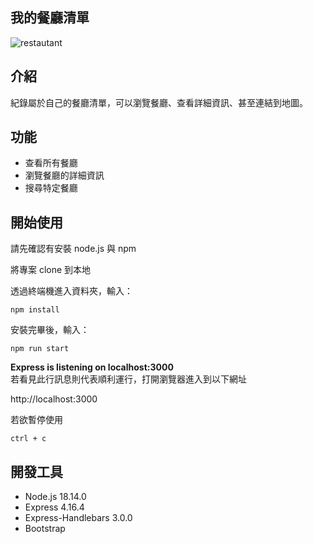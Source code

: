 我的餐廳清單
---
![restautant](https://user-images.githubusercontent.com/67455167/222236521-0ebda85e-8f44-4aa9-a6fa-1899089ec3ea.jpg)


介紹
---
紀錄屬於自己的餐廳清單，可以瀏覽餐廳、查看詳細資訊、甚至連結到地圖。

功能
---
* 查看所有餐廳
* 瀏覽餐廳的詳細資訊
* 搜尋特定餐廳

開始使用
---
請先確認有安裝 node.js 與 npm

將專案 clone 到本地

透過終端機進入資料夾，輸入：
```
npm install
```
安裝完畢後，輸入：
```
npm run start
```

**Express is listening on localhost:3000**  
若看見此行訊息則代表順利運行，打開瀏覽器進入到以下網址

http://localhost:3000

若欲暫停使用
```
ctrl + c
```
開發工具
---
* Node.js 18.14.0
* Express 4.16.4
* Express-Handlebars 3.0.0
* Bootstrap
